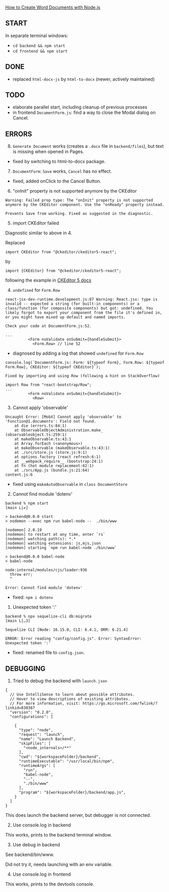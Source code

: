 [How to Create Word Documents with Node.js](https://medium.com/swlh/how-to-create-word-documents-with-node-js-4f74d6d4662c)

## START

In separate terminal windows:

- `cd backend && npm start`
- `cd frontend && npm start`

## DONE

- replaced `html-docx-js` by `html-to-docx` (newer, actively maintained)

## TODO

- elaborate parallel start, including cleanup of previous processes
- in frontend `DocumentForm.js`: find a way to close the Modal dialog on Cancel.

## ERRORS

8. `Generate Document` works (creates a `.docx` file in `backend/files`), but text is missing when opened in Pages.
- fixed by switching to html-to-docx package.

7. `DocumentForm`: `Save` works, `Cancel` has no effect.

- fixed, added onClick to the Cancel Button.

6. "onInit" property is not supported anymore by the CKEditor

```
Warning: Failed prop type: The "onInit" property is not supported anymore by the CKEditor component. Use the "onReady" property instead.
```

    Prevents Save from working. Fixed as suggested in the diagnostic.

5. import CKEditor failed

Diagnostic similar to above in 4.

Replaced

```
import CKEditor from "@ckeditor/ckeditor5-react";
```

by

```
import {CKEditor} from "@ckeditor/ckeditor5-react";
```

following the example in [CKEditor 5 docs](https://ckeditor.com/docs/ckeditor5/latest/installation/getting-started/frameworks/react.html)

4. `undefined` for `Form.Row`

```
react-jsx-dev-runtime.development.js:87 Warning: React.jsx: type is invalid -- expected a string (for built-in components) or a class/function (for composite components) but got: undefined. You likely forgot to export your component from the file it's defined in, or you might have mixed up default and named imports.

Check your code at DocumentForm.js:52.

...
          <Form noValidate onSubmit={handleSubmit}>
            <Form.Row> // line 52

```

- diagnosed by adding a log that showed `undefined` for `Form.Row`

```
console.log(`DocumentForm.js: Form: ${typeof Form}, Form.Row: ${typeof Form.Row}, CKEditor: ${typeof CKEditor}`);

```

    Fixed by importing and using Row (following a hint on StackOverflow)

```
import Row from "react-bootstrap/Row";
...
          <Form noValidate onSubmit={handleSubmit}>
            <Row>
```

3. Cannot apply 'observable'

```
Uncaught Error: [MobX] Cannot apply 'observable' to 'Function@1.documents': Field not found.
    at die (errors.ts:84:1)
    at ObservableObjectAdministration.make_ (observableobject.ts:259:1)
    at makeObservable.ts:43:1
    at Array.forEach (<anonymous>)
    at makeObservable (makeObservable.ts:43:1)
    at ./src/store.js (store.js:9:1)
    at options.factory (react refresh:6:1)
    at __webpack_require__ (bootstrap:24:1)
    at fn (hot module replacement:62:1)
    at ./src/App.js (bundle.js:21:64)
content.js:6
```

- fixed using `makeAutoObservable` in `class DocumentStore`

2. Cannot find module 'dotenv'

```
backend % npm start                                                                      [main L|✔]

> backend@0.0.0 start
> nodemon --exec npm run babel-node --  ./bin/www

[nodemon] 2.0.19
[nodemon] to restart at any time, enter `rs`
[nodemon] watching path(s): *.*
[nodemon] watching extensions: js,mjs,json
[nodemon] starting `npm run babel-node ./bin/www`

> backend@0.0.0 babel-node
> babel-node

node:internal/modules/cjs/loader:936
  throw err;
  ^

Error: Cannot find module 'dotenv'

```

- fixed: `npm i dotenv`

1. Unexpected token ':'

```
backend % npx sequelize-cli db:migrate                                                            [main L|…3]

Sequelize CLI [Node: 16.15.0, CLI: 6.4.1, ORM: 6.21.4]

ERROR: Error reading "config/config.js". Error: SyntaxError: Unexpected token ':'

```

- fixed: renamed file to `config.json`.

## DEBUGGING

1. Tried to debug the backend with `launch.json`

```
{
  // Use IntelliSense to learn about possible attributes.
  // Hover to view descriptions of existing attributes.
  // For more information, visit: https://go.microsoft.com/fwlink/?linkid=830387
  "version": "0.2.0",
  "configurations": [

    {
      "type": "node",
      "request": "launch",
      "name": "Launch Backend",
      "skipFiles": [
        "<node_internals>/**"
      ],
      "cwd": "${workspaceFolder}/backend",
      "runtimeExecutable": "/usr/local/bin/npm",
      "runtimeArgs": [
        "run",
        "babel-node",
        "--",
        "./bin/www"
      ],
      "program": "${workspaceFolder}/backend/app.js",
    }
  ]
}
```

This does launch the backend server, but debugger is not connected.

2. Use console.log in backend

This works, prints to the backend terminal window.

3. Use debug in backend

See backend/bin/www.

Did not try it, needs launching with an env variable.

4. Use console.log in frontend

This works, prints to the devtools console.
